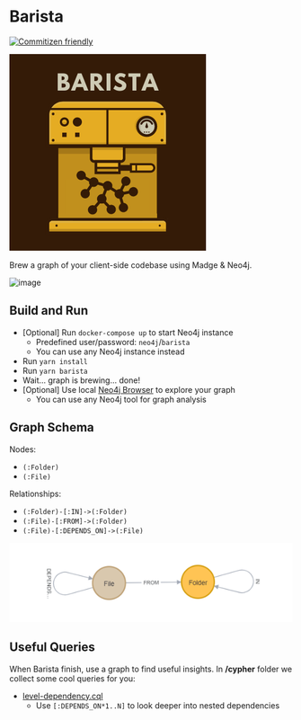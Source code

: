 # Barista

[![Commitizen friendly](https://img.shields.io/badge/commitizen-friendly-brightgreen.svg)](http://commitizen.github.io/cz-cli/)

![barista-logo](/docs/img/barista-logo.png)

Brew a graph of your client-side codebase using Madge & Neo4j.

![image](https://user-images.githubusercontent.com/6023235/140647437-54c8f8bc-9d5e-4ef8-9b7a-1982d2066c7c.png)

## Build and Run

- [Optional] Run `docker-compose up` to start Neo4j instance
  - Predefined user/password: `neo4j`/`barista`
  - You can use any Neo4j instance instead
- Run `yarn install`
- Run `yarn barista`
- Wait... graph is brewing... done!
- [Optional] Use local [Neo4j Browser](http://localhost:7474) to explore your graph
  - You can use any Neo4j tool for graph analysis

## Graph Schema

Nodes:
- `(:Folder)`
- `(:File)`

Relationships:
- `(:Folder)-[:IN]->(:Folder)`
- `(:File)-[:FROM]->(:Folder)`
- `(:File)-[:DEPENDS_ON]->(:File)`

![schema](/docs/img/schema.png)

## Useful Queries

When Barista finish, use a graph to find useful insights.
In **/cypher** folder we collect some cool queries for you:
- [level-dependency.cql](./cypher/level-dependency.cql)
  - Use `[:DEPENDS_ON*1..N]` to look deeper into nested dependencies
